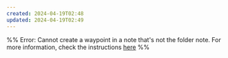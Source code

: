 ```yaml
---
created: 2024-04-19T02:48
updated: 2024-04-19T02:49
---
```

%% Error: Cannot create a waypoint in a note that's not the folder note. For more information, check the instructions [here](https://github.com/IdreesInc/Waypoint) %%
